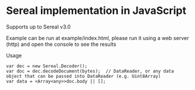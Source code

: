 Sereal implementation in JavaScript
===================================

Supports up to Sereal v3.0

Example can be run at example/index.html, please run it using a web server (http) and open the console to see the results

Usage
```
var dec = new Sereal.Decoder();
var doc = dec.decodeDocument(bytes);  // DataReader, or any data object that can be passed into DataReader (e.g. Uint8Array)
var data = <Array<any>>doc.body || [];
```
